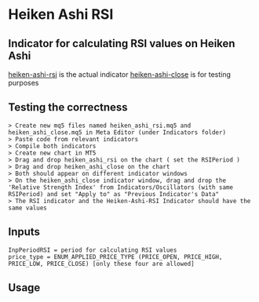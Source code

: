 # Heiken Ashi RSI

## Indicator for calculating RSI values on Heiken Ashi 
[heiken-ashi-rsi](heiken_ashi_rsi.mq5) is the actual indicator
[heiken-ashi-close](heiken_ashi_close.mq5) is for testing purposes

## Testing the correctness
```
> Create new mq5 files named heiken_ashi_rsi.mq5 and heiken_ashi_close.mq5 in Meta Editor (under Indicators folder)
> Paste code from relevant indicators
> Compile both indicators
> Create new chart in MT5
> Drag and drop heiken_ashi_rsi on the chart ( set the RSIPeriod )
> Drag and drop heiken_ashi_close on the chart
> Both should appear on different indicator windows
> On the heiken_ashi_close indicator window, drag and drop the 'Relative Strength Index' from Indicators/Oscillators (with same RSIPeriod) and set "Apply to" as "Previous Indicator's Data"
> The RSI indicator and the Heiken-Ashi-RSI Indicator should have the same values
```

## Inputs
```
InpPeriodRSI = period for calculating RSI values
price_type = ENUM_APPLIED_PRICE_TYPE (PRICE_OPEN, PRICE_HIGH, PRICE_LOW, PRICE_CLOSE) [only these four are allowed]
```


## Usage
```
```

